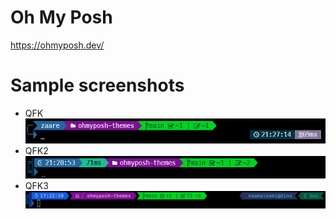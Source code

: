 # Oh My Posh

https://ohmyposh.dev/

# Sample screenshots

-   QFK  
    ![qfk](qfk.png)
-   QFK2  
    ![qfk2](qfk2.png)
-   QFK3  
    ![qfk3](qfk3.png)
